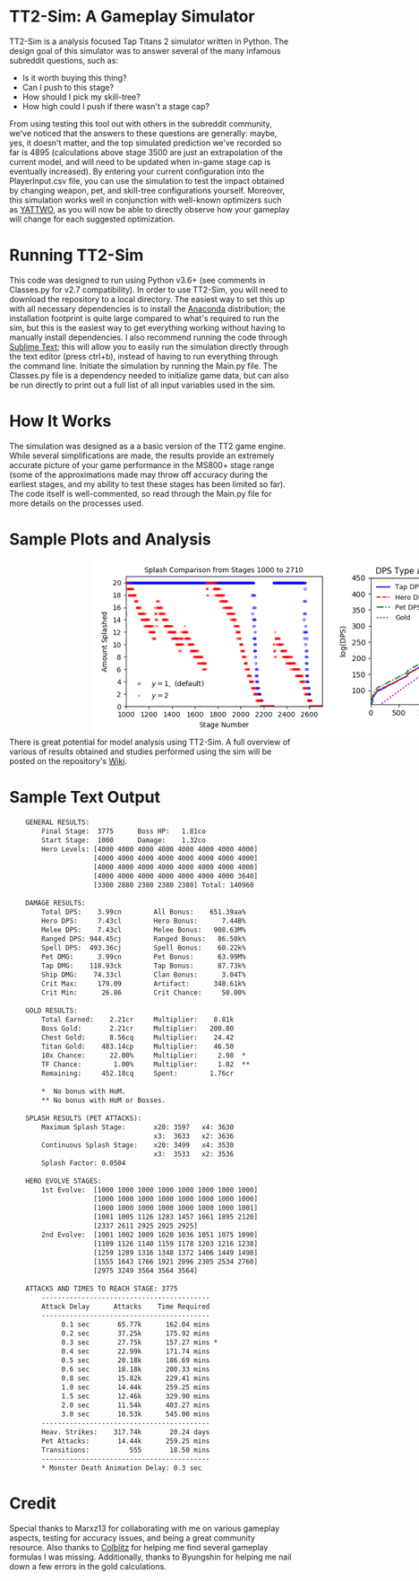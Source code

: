 # TT2-Sim: A Gameplay Simulator

TT2-Sim is a analysis focused Tap Titans 2 simulator written in Python.  The design goal of this simulator was to answer several of the many infamous subreddit questions, such as:
- Is it worth buying this thing?
- Can I push to this stage?
- How should I pick my skill-tree?
- How high could I push if there wasn't a stage cap?

From using testing this tool out with others in the subreddit community, we've noticed that the answers to these questions are generally: maybe, yes, it doesn't matter, and the top simulated prediction we've recorded so far is 4895 (calculations above stage 3500 are just an extrapolation of the current model, and will need to be updated when in-game stage cap is eventually increased).  By entering your current configuration into the PlayerInput.csv file, you can use the simulation to test the impact obtained by changing weapon, pet, and skill-tree configurations yourself.  Moreover, this simulation works well in conjunction with well-known optimizers such as [YATTWO](https://yattwo.me/), as you will now be able to directly observe how your gameplay will change for each suggested optimization.

# Running TT2-Sim
This code was designed to run using Python v3.6+ (see comments in Classes.py for v2.7 compatibility).  In order to use TT2-Sim, you will need to download the repository to a local directory.  The easiest way to set this up with all necessary dependencies is to install the [Anaconda](https://www.continuum.io/downloads) distribution; the installation footprint is quite large compared to what's required to run the sim, but this is the easiest way to get everything working without having to manually install dependencies.  I also recommend running the code through [Sublime Text](https://www.sublimetext.com/); this will allow you to easily run the simulation directly through the text editor (press ctrl+b), instead of having to run everything through the command line.  Initiate the simulation by running the Main.py file.  The Classes.py file is a dependency needed to initialize game data, but can also be run directly to print out a full list of all input variables used in the sim.

# How It Works
The simulation was designed as a a basic version of the TT2 game engine.  While several simplifications are made, the results provide an extremely accurate picture of your game performance in the MS800+ stage range (some of the approximations made may throw off accuracy during the earliest stages, and my ability to test these stages has been limited so far).  The code itself is well-commented, so read through the Main.py file for more details on the processes used.

# Sample Plots and Analysis

<div style="width:1000px;margin-left:150px">
<img src="./images/splash_1000_2710.png" alt="Splash Comparison" width="425" style="float:left; display:inline;"/><img src="./images/dps_tap20.png" alt="Splash Comparison" width="425" style="float:left; display:inline;"/>
</div>

There is great potential for model analysis using TT2-Sim. A full overview of various of results obtained and studies performed using the sim will be posted on the repository's [Wiki](https://metxchris.github.io/TT2-Sim/).

# Sample Text Output

```
    GENERAL RESULTS:
        Final Stage:  3775      Boss HP:   1.81co
        Start Stage:  1000      Damage:    1.32co
        Hero Levels: [4000 4000 4000 4000 4000 4000 4000 4000]
                     [4000 4000 4000 4000 4000 4000 4000 4000]
                     [4000 4000 4000 4000 4000 4000 4000 4000]
                     [4000 4000 4000 4000 4000 4000 4000 3640]
                     [3300 2880 2380 2380 2380] Total: 140960

    DAMAGE RESULTS:
        Total DPS:    3.99cn        All Bonus:    651.39aa%
        Hero DPS:     7.43cl        Hero Bonus:      7.44B%
        Melee DPS:    7.43cl        Melee Bonus:   908.63M%
        Ranged DPS: 944.45cj        Ranged Bonus:   86.50k%
        Spell DPS:  493.36cj        Spell Bonus:    60.22k%
        Pet DMG:      3.99cn        Pet Bonus:      63.99M%
        Tap DMG:    118.93ck        Tap Bonus:      87.73k%
        Ship DMG:    74.33cl        Clan Bonus:      3.04T%
        Crit Max:     179.09        Artifact:      348.61k%
        Crit Min:      26.86        Crit Chance:     50.00%

    GOLD RESULTS:
        Total Earned:    2.21cr     Multiplier:    8.81k
        Boss Gold:       2.21cr     Multiplier:   200.80
        Chest Gold:      8.56cq     Multiplier:    24.42
        Titan Gold:    483.14cp     Multiplier:    46.50
        10x Chance:      22.00%     Multiplier:     2.98  *
        TF Chance:        1.00%     Multiplier:     1.02  **
        Remaining:     452.18cq     Spent:        1.76cr

        *  No bonus with HoM.
        ** No bonus with HoM or Bosses.

    SPLASH RESULTS (PET ATTACKS):
        Maximum Splash Stage:       x20: 3597   x4: 3630
                                    x3:  3633   x2: 3636
        Continuous Splash Stage:    x20: 3499   x4: 3530
                                    x3:  3533   x2: 3536
        Splash Factor: 0.0504

    HERO EVOLVE STAGES:
        1st Evolve:  [1000 1000 1000 1000 1000 1000 1000 1000] 
                     [1000 1000 1000 1000 1000 1000 1000 1000] 
                     [1000 1000 1000 1000 1000 1000 1000 1001] 
                     [1001 1005 1126 1283 1457 1661 1895 2120] 
                     [2337 2611 2925 2925 2925]
        2nd Evolve:  [1001 1002 1009 1020 1036 1051 1075 1090] 
                     [1109 1126 1140 1159 1178 1203 1216 1238] 
                     [1259 1289 1316 1348 1372 1406 1449 1498] 
                     [1555 1643 1766 1921 2096 2305 2534 2760] 
                     [2975 3249 3564 3564 3564]

    ATTACKS AND TIMES TO REACH STAGE: 3775
        ------------------------------------------
        Attack Delay      Attacks    Time Required
        ------------------------------------------
             0.1 sec       65.77k      162.04 mins 
             0.2 sec       37.25k      175.92 mins 
             0.3 sec       27.75k      157.27 mins *
             0.4 sec       22.99k      171.74 mins 
             0.5 sec       20.18k      186.69 mins 
             0.6 sec       18.18k      200.33 mins 
             0.8 sec       15.82k      229.41 mins 
             1.0 sec       14.44k      259.25 mins 
             1.5 sec       12.46k      329.90 mins 
             2.0 sec       11.54k      403.27 mins 
             3.0 sec       10.53k      545.00 mins 
        ------------------------------------------
        Heav. Strikes:    317.74k       20.24 days
        Pet Attacks:       14.44k      259.25 mins
        Transitions:          555       18.50 mins
        ------------------------------------------
        * Monster Death Animation Delay: 0.3 sec
```

# Credit
Special thanks to Marxz13 for collaborating with me on various gameplay aspects, testing for accuracy issues, and being a great community resource.  Also thanks to [Colblitz](https://github.com/colblitz) for helping me find several gameplay formulas I was missing.  Additionally, thanks to Byungshin for helping me nail down a few errors in the gold calculations.